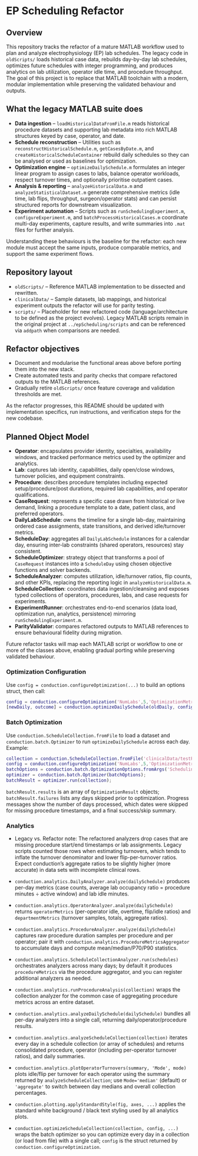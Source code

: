 # EP Scheduling Refactor

## Overview
This repository tracks the refactor of a mature MATLAB workflow used to plan and analyze electrophysiology (EP) lab schedules. The legacy code in `oldScripts/` loads historical case data, rebuilds day-by-day lab schedules, optimizes future schedules with integer programming, and produces analytics on lab utilization, operator idle time, and procedure throughput. The goal of this project is to replace that MATLAB toolchain with a modern, modular implementation while preserving the validated behaviour and outputs.

## What the legacy MATLAB suite does
- **Data ingestion** – `loadHistoricalDataFromFile.m` reads historical procedure datasets and supporting lab metadata into rich MATLAB structures keyed by case, operator, and date.
- **Schedule reconstruction** – Utilities such as `reconstructHistoricalSchedule.m`, `getCasesByDate.m`, and `createHistoricalScheduleContainer` rebuild daily schedules so they can be analysed or used as baselines for optimization.
- **Optimization engine** – `optimizeDailySchedule.m` formulates an integer linear program to assign cases to labs, balance operator workloads, respect turnover times, and optionally prioritise outpatient cases.
- **Analysis & reporting** – `analyzeHistoricalData.m` and `analyzeStatisticalDataset.m` generate comprehensive metrics (idle time, lab flips, throughput, surgeon/operator stats) and can persist structured reports for downstream visualization.
- **Experiment automation** – Scripts such as `runSchedulingExperiment.m`, `configureExperiment.m`, and `batchProcessHistoricalCases.m` coordinate multi-day experiments, capture results, and write summaries into `.mat` files for further analysis.

Understanding these behaviours is the baseline for the refactor: each new module must accept the same inputs, produce comparable metrics, and support the same experiment flows.

## Repository layout
- `oldScripts/` – Reference MATLAB implementation to be dissected and rewritten.
- `clinicalData/` – Sample datasets, lab mappings, and historical experiment outputs the refactor will use for parity testing.
- `scripts/` – Placeholder for new refactored code (language/architecture to be defined as the project evolves). Legacy MATLAB scripts remain in the original project at `../epScheduling/scripts` and can be referenced via `addpath` when comparisons are needed.

## Refactor objectives
- Document and modularise the functional areas above before porting them into the new stack.
- Create automated tests and parity checks that compare refactored outputs to the MATLAB references.
- Gradually retire `oldScripts/` once feature coverage and validation thresholds are met.

As the refactor progresses, this README should be updated with implementation specifics, run instructions, and verification steps for the new codebase.

## Planned Object Model

- **Operator**: encapsulates provider identity, specialties, availability windows, and tracked performance metrics used by the optimizer and analytics.
- **Lab**: captures lab identity, capabilities, daily open/close windows, turnover policies, and equipment constraints.
- **Procedure**: describes procedure templates including expected setup/procedure/post durations, required lab capabilities, and operator qualifications.
- **CaseRequest**: represents a specific case drawn from historical or live demand, linking a procedure template to a date, patient class, and preferred operators.
- **DailyLabSchedule**: owns the timeline for a single lab-day, maintaining ordered case assignments, state transitions, and derived idle/turnover metrics.
- **ScheduleDay**: aggregates all `DailyLabSchedule` instances for a calendar day, ensuring inter-lab constraints (shared operators, resources) stay consistent.
- **ScheduleOptimizer**: strategy object that transforms a pool of `CaseRequest` instances into a `ScheduleDay` using chosen objective functions and solver backends.
- **ScheduleAnalyzer**: computes utilization, idle/turnover ratios, flip counts, and other KPIs, replacing the reporting logic in `analyzeHistoricalData.m`.
- **ScheduleCollection**: coordinates data ingestion/cleansing and exposes typed collections of operators, procedures, labs, and case requests for experiments.
- **ExperimentRunner**: orchestrates end-to-end scenarios (data load, optimization run, analytics, persistence) mirroring `runSchedulingExperiment.m`.
- **ParityValidator**: compares refactored outputs to MATLAB references to ensure behavioural fidelity during migration.

Future refactor tasks will map each MATLAB script or workflow to one or more of the classes above, enabling gradual porting while preserving validated behaviour.

### Optimization Configuration

Use `config = conduction.configureOptimization(...)` to build an options struct, then call:

```matlab
config = conduction.configureOptimization('NumLabs',5,'OptimizationMetric','operatorIdle');
[newDaily, outcome] = conduction.optimizeDailySchedule(oldDaily, config);
```

### Batch Optimization

Use `conduction.ScheduleCollection.fromFile` to load a dataset and `conduction.batch.Optimizer` to run `optimizeDailySchedule` across each day. Example:

```matlab
collection = conduction.ScheduleCollection.fromFile('clinicalData/testProcedureDurations-7day.xlsx');
config = conduction.configureOptimization('NumLabs',5,'OptimizationMetric','operatorIdle');
batchOptions = conduction.batch.OptimizationOptions.fromArgs('SchedulingConfig', config, 'Parallel', true);
optimizer = conduction.batch.Optimizer(batchOptions);
batchResult = optimizer.run(collection);
```

`batchResult.results` is an array of `OptimizationResult` objects; `batchResult.failures` lists any days skipped prior to optimization. Progress messages show the number of days processed, which dates were skipped for missing procedure timestamps, and a final success/skip summary.

### Analytics

- Legacy vs. Refactor note: The refactored analyzers drop cases that are missing procedure start/end timestamps or lab assignments. Legacy scripts counted those rows when estimating turnovers, which tends to inflate the turnover denominator and lower flip-per-turnover ratios. Expect conduction’s aggregate ratios to be slightly higher (more accurate) in data sets with incomplete clinical rows.

- `conduction.analytics.DailyAnalyzer.analyze(dailySchedule)` produces per-day metrics (case counts, average lab occupancy ratio = procedure minutes ÷ active window) and lab idle minutes.
- `conduction.analytics.OperatorAnalyzer.analyze(dailySchedule)` returns `operatorMetrics` (per-operator idle, overtime, flip/idle ratios) and `departmentMetrics` (turnover samples, totals, aggregate ratios).
- `conduction.analytics.ProcedureAnalyzer.analyze(dailySchedule)` captures raw procedure duration samples per procedure and per operator; pair it with `conduction.analytics.ProcedureMetricsAggregator` to accumulate days and compute mean/median/P70/P90 statistics.
- `conduction.analytics.ScheduleCollectionAnalyzer.run(schedules)` orchestrates analyzers across many days; by default it produces `procedureMetrics` via the procedure aggregator, and you can register additional analyzers as needed.
- `conduction.analytics.runProcedureAnalysis(collection)` wraps the collection analyzer for the common case of aggregating procedure metrics across an entire dataset.
- `conduction.analytics.analyzeDailySchedule(dailySchedule)` bundles all per-day analyzers into a single call, returning daily/operator/procedure results.
- `conduction.analytics.analyzeScheduleCollection(collection)` iterates every day in a schedule collection (or array of schedules) and returns consolidated procedure, operator (including per-operator turnover ratios), and daily summaries.
- `conduction.analytics.plotOperatorTurnovers(summary, 'Mode', mode)` plots idle/flip per turnover for each operator using the summary returned by `analyzeScheduleCollection`; use `Mode='median'` (default) or `'aggregate'` to switch between day medians and overall collection percentages.
- `conduction.plotting.applyStandardStyle(fig, axes, ...)` applies the standard white background / black text styling used by all analytics plots.
- `conduction.optimizeScheduleCollection(collection, config, ...)` wraps the batch optimizer so you can optimize every day in a collection (or load from file) with a single call; `config` is the struct returned by `conduction.configureOptimization`.
